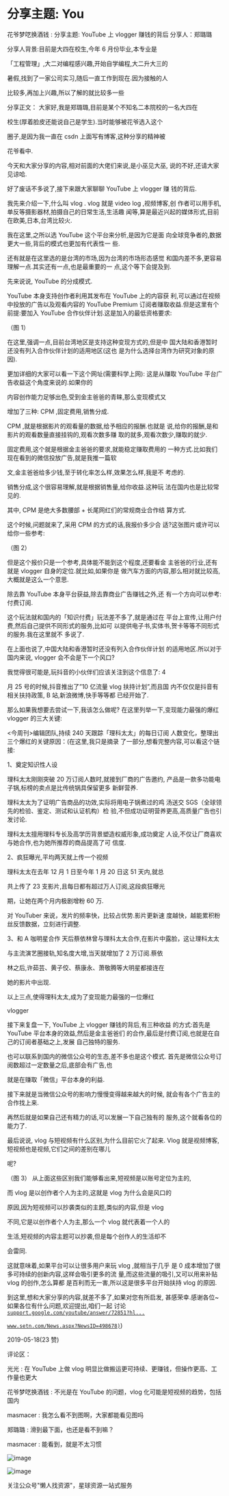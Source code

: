 # 分享主题: You

花爷梦呓换酒钱 : 分享主题: YouTube 上 vlogger 赚钱的背后 分享人：郑璐璐

分享人背景:目前是大四在校生,今年 6 月份毕业,本专业是

「工程管理」,大二对编程感兴趣,开始自学编程,大二升大三的

暑假,找到了一家公司实习,随后一直工作到现在.因为接触的人

比较多,再加上兴趣,所以了解的就比较多一些

分享正文： 大家好,我是郑璐璐,目前是某个不知名二本院校的一名大四在

校生(厚着脸皮还能说自己是学生).当时能够被花爷选入这个

圈子,是因为我一直在 csdn 上面写有博客,这种分享的精神被

花爷看中.

今天和大家分享的内容,相对前面的大佬们来说,是小巫见大巫, 说的不好,还请大家见谅哈.

好了废话不多说了,接下来跟大家聊聊 YouTube 上 vlogger 赚 钱的背后.

我先来介绍一下,什么叫 vlog . vlog 就是 video log ,视频博客,创 作者可以用手机,单反等摄影器材,拍摄自己的日常生活,生活趣 闻等,算是最近兴起的媒体形式,目前在欧美,日本,台湾比较火.

我在这里,之所以选 YouTube 这个平台来分析,是因为它是面 向全球竞争者的,数据更大一些,背后的模式也更加有代表性一 些.

还有就是在这里选的是台湾的市场,因为台湾的市场形态感觉 和国内差不多,更容易理解一点.其实还有一点,也是最重要的一 点,这个等下会提及到.

先来说说, YouTube 的分成模式.

YouTube 本身支持创作者利用其发布在 YouTube 上的内容获 利,可以通过在视频中投放的广告以及观看内容的 YouTube Premium 订阅者赚取收益.但是这里有个前提:要加入 YouTube 合作伙伴计划.这是加入的最低资格要求:

（图 1）

在这里,强调一点,目前台湾地区是支持这种变现方式的,但是中 国大陆和香港暂时还没有列入合作伙伴计划的适用地区(这也 是为什么选择台湾作为研究对象的原因).

更加详细的大家可以看一下这个网址(需要科学上网): 这是从赚取 YouTube 平台广告收益这个角度来说的.如果你的

内容创作能力足够出色,受到金主爸爸的青睐,那么变现模式又

增加了三种: CPM ,固定费用,销售分成.

CPM ,就是根据影片的观看量的数据,给予相应的报酬.也就是 说,给你的报酬,是和影片的观看数量直接挂钩的,观看次数多赚 取的就多,观看次数少,赚取的就少.

固定费用,这个就是根据金主爸爸的要求,就能稳定赚取费用的 一种方式.比如我们现在看到的微信投放广告,就是我推一篇软

文,金主爸爸给多少钱,至于转化率怎么样,效果怎么样,我是不 考虑的.

销售分成,这个很容易理解,就是根据销售量,给你收益.这种玩 法在国内也是比较常见的.

其中, CPM 是绝大多数腰部 + 长尾网红们的常规商业合作结 算方式.

这个时候,问题就来了,采用 CPM 的方式的话,我报价多少合 适?这张图片或许可以给你一些参考:

（图 2）

但是这个报价只是一个参考,具体能不能到这个程度,还要看金 主爸爸的行业,还有就是 vlogger 自身的定位.就比如,如果你是 做汽车方面的内容,那么相对就比较高,大概就是这么一个意思.

除去靠 YouTube 本身平台获益,除去靠商业广告赚钱之外,还 有一个方向可以参考:付费订阅.

这个玩法就和国内的「知识付费」玩法差不多了,就是通过在 平台上宣传,让用户付费,然后自己提供不同形式的服务,比如可 以提供电子书,实体书,贺卡等等不同形式的服务.我在这里就不 多说了.

在上面也说了,中国大陆和香港暂时还没有列入合作伙伴计划 的适用地区.所以对于国内来说, vlogger 会不会是下一个风口?

我觉得很可能是,玩抖音的小伙伴们应该关注到这个信息了: 4

月 25 号的时候,抖音推出了”10 亿流量 vlog 扶持计划”,而且国 内不仅仅是抖音有相关扶持政策, B 站,新浪微博,快手等等都 已经开始了.

那么如果我想要去尝试一下,我该怎么做呢? 在这里列举一下,变现能力最强的爆红 vlogger 的三大关键:

<今周刊>编辑团队,持续 240 天跟踪「理科太太」的每日订阅 人数变化，整理出三个爆红的关键原因：(在这里,我只是摘录 了一部分,想看完整内容,可以看这个链接:

1、奠定知识性人设

理科太太刚刚突破 20 万订阅人数时,就接到厂商的广告邀约, 产品是一款多功能电子锅,标榜的卖点是比传统锅具保留更多 新鲜营养.

理科太太为了证明广告商品的功效,实际将用电子锅煮过的鸡 汤送交 SGS（全球领先的检验、鉴定、测试和认证机构）检 验,不但成功证明营养更高,高质量广告也引发讨论.

理科太太擅用理科专长及高学历背景塑造权威形象,成功奠定 人设,不仅让厂商喜欢与她合作,也为她所推荐的商品提高了可 信度.

2、疯狂曝光,平均两天就上传一个视频

理科太太在去年 12 月 1 日至今年 1 月 20 日这 51 天内,就总

共上传了 23 支影片,且每日都有超过万人订阅,这段疯狂曝光

期，让她在两个月内极剧增粉 60 万.

对 YouTuber 来说，发片的频率快，比较占优势.影片更新速 度越快，越能累积粉丝反馈数据，立刻进行调整.

3、和 A 咖明星合作 天后蔡依林曾与理科太太合作,在影片中露脸，这让理科太太

与主流演艺圈接轨,知名度大增,当天就增加了 2 万订阅.蔡依

林之后,许茹芸、黄子佼、蔡康永、萧敬腾等大明星都接连在

她的影片中出现.

以上三点,使得理科太太,成为了变现能力最强的一位爆红

vlogger

接下来复盘一下, YouTube 上 vlogger 赚钱的背后,有三种收益 的方式:首先是 YouTube 平台本身的效益,然后是金主爸爸们 的合作,最后是付费订阅,也就是在自己的订阅者基础之上,发展 自己独特的服务.

也可以联系到国内的微信公众号的生态,差不多也是这个模式. 首先是微信公众号订阅数超过一定数量之后,底部会有广告,也

就是在赚取「微信」平台本身的利益.

接下来就是当微信公众号的影响力慢慢变得越来越大的时候, 就会有各个广告主的合作找上来.

再然后就是如果自己还有精力的话,可以发展一下自己独有的 服务,这个就看各位的能力了.

最后说说, vlog 与短视频有什么区别,为什么目前它火了起来. Vlog 就是视频博客,短视频也是视频,它们之间的差别在哪儿

呢?

（图 3） 从上面这些区别我们能够看出来,短视频是以账号定位为主的,

而 vlog 是以创作者个人为主的,这就是 vlog 为什么会是风口的

原因,因为短视频可以抄袭类似的主题,类似的内容,但是 vlog

不同,它是以创作者个人为主,那么一个 vlog 就代表着一个人的

生活,短视频的内容主题可以抄袭,但是每个创作人的生活却不

会雷同.

这就意味着,如果平台可以让很多用户来玩 vlog ,就相当于几乎 是 0 成本增加了很多可持续的创新内容,这样会吸引更多的流 量,而这些流量的吸引,又可以用来补贴 vlog 的创作,怎么算都 是百利而无一害,所以这是很多平台开始扶持 vlog 的原因.

到这里,想和大家分享的内容,就差不多了,如果对您有所启发, 甚感荣幸.感谢各位~如果各位有什么问题,欢迎提出,咱们一起 讨论[`support.google.com/youtube/answer/72851?hl...`](https://support.google.com/youtube/answer/72851?hl=zh-Hans)

[`www.setn.com/News.aspx?NewsID=498678)`](https://www.setn.com/News.aspx?NewsID=498678))

2019-05-18(23 赞)

评论区：

光光 : 在 YouTube 上做 vlog 明显比做搬运更可持续、更赚钱，但操作更高、工作量也更大

花爷梦呓换酒钱 : 不光是在 YouTube 的问题，vlog 化可能是短视频的趋势，包括国内

masmacer : 我怎么看不到图啊，大家都能看见图吗

郑璐璐 : 滑到最下面，也还是看不到嘛？

masmacer : 能看到，就是不太习惯

![image](img/Image_298.png)

![image](img/Image_299.png)

关注公众号"懒人找资源"，星球资源一站式服务